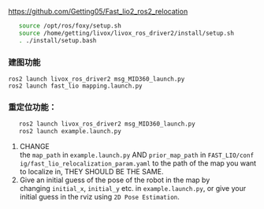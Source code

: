 https://github.com/Getting05/Fast_lio2_ros2_relocation

```bash
   source /opt/ros/foxy/setup.sh
   source /home/getting/livox/livox_ros_driver2/install/setup.sh
   . ./install/setup.bash
```
### 建图功能

```
ros2 launch livox_ros_driver2 msg_MID360_launch.py
ros2 launch fast_lio mapping.launch.py
```
### 重定位功能：
```bash
   ros2 launch livox_ros_driver2 msg_MID360_launch.py
   ros2 launch example.launch.py 
```

1. CHANGE the `map_path` in `example.launch.py` AND `prior_map_path` in `FAST_LIO/config/fast_lio_relocalization_param.yaml` to the path of the map you want to localize in, THEY SHOULD BE THE SAME.
2. Give an initial guess of the pose of the robot in the map by changing `initial_x`, `initial_y` etc. in `example.launch.py`, or give your initial guess in the rviz using `2D Pose Estimation`.